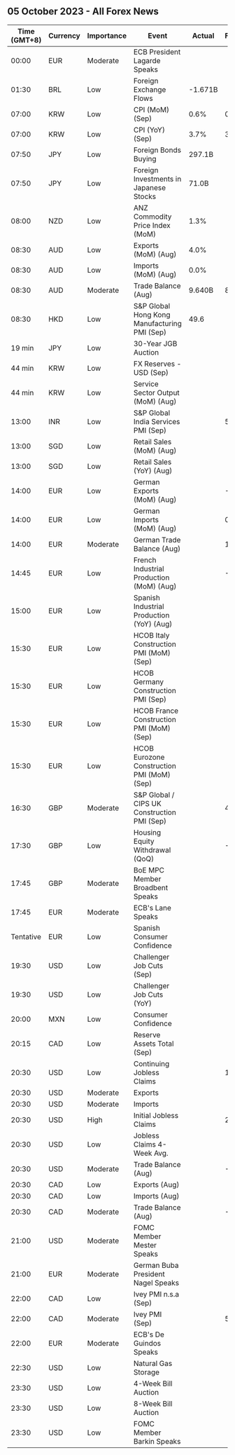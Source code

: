 ## 05 October 2023 - All Forex News

| Time (GMT+8) | Currency | Importance | Event | Actual | Forecast | Previous |
|------|----------|------------|-------|--------|----------|----------|
| 00:00 | EUR | Moderate | ECB President Lagarde Speaks |  |  |  |
| 01:30 | BRL | Low | Foreign Exchange Flows | -1.671B |  | -4.795B |
| 07:00 | KRW | Low | CPI (MoM) (Sep) | 0.6% | 0.3% | 1.0% |
| 07:00 | KRW | Low | CPI (YoY) (Sep) | 3.7% | 3.4% | 3.4% |
| 07:50 | JPY | Low | Foreign Bonds Buying | 297.1B |  | -541.6B |
| 07:50 | JPY | Low | Foreign Investments in Japanese Stocks | 71.0B |  | -3,025.5B |
| 08:00 | NZD | Low | ANZ Commodity Price Index (MoM) | 1.3% |  | -2.9% |
| 08:30 | AUD | Low | Exports (MoM) (Aug) | 4.0% |  | -2.0% |
| 08:30 | AUD | Low | Imports (MoM) (Aug) | 0.0% |  | 3.0% |
| 08:30 | AUD | Moderate | Trade Balance (Aug) | 9.640B | 8.725B | 8.039B |
| 08:30 | HKD | Low | S&P Global Hong Kong Manufacturing PMI (Sep) | 49.6 |  | 49.8 |
| 19 min | JPY | Low | 30-Year JGB Auction |  |  | 1.640% |
| 44 min | KRW | Low | FX Reserves - USD (Sep) |  |  | 418.30B |
| 44 min | KRW | Low | Service Sector Output (MoM) (Aug) |  |  | 0.4% |
| 13:00 | INR | Low | S&P Global India Services PMI (Sep) |  | 59.5 | 60.1 |
| 13:00 | SGD | Low | Retail Sales (MoM) (Aug) |  |  | 0.6% |
| 13:00 | SGD | Low | Retail Sales (YoY) (Aug) |  |  | 1.1% |
| 14:00 | EUR | Low | German Exports (MoM) (Aug) |  | -0.1% | -0.9% |
| 14:00 | EUR | Low | German Imports (MoM) (Aug) |  | 0.5% | 1.4% |
| 14:00 | EUR | Moderate | German Trade Balance (Aug) |  | 15.8B | 15.9B |
| 14:45 | EUR | Low | French Industrial Production (MoM) (Aug) |  | -0.4% | 0.8% |
| 15:00 | EUR | Low | Spanish Industrial Production (YoY) (Aug) |  |  | -1.8% |
| 15:30 | EUR | Low | HCOB Italy Construction PMI (MoM) (Sep) |  |  | 47.7 |
| 15:30 | EUR | Low | HCOB Germany Construction PMI (Sep) |  |  | 41.5 |
| 15:30 | EUR | Low | HCOB France Construction PMI (MoM) (Sep) |  |  | 42.4 |
| 15:30 | EUR | Low | HCOB Eurozone Construction PMI (MoM) (Sep) |  |  | 43.4 |
| 16:30 | GBP | Moderate | S&P Global / CIPS UK Construction PMI (Sep) |  | 49.9 | 50.8 |
| 17:30 | GBP | Low | Housing Equity Withdrawal (QoQ) |  | -14.5B | -22.9B |
| 17:45 | GBP | Moderate | BoE MPC Member Broadbent Speaks |  |  |  |
| 17:45 | EUR | Moderate | ECB's Lane Speaks |  |  |  |
| Tentative | EUR | Low | Spanish Consumer Confidence |  |  | 94.4 |
| 19:30 | USD | Low | Challenger Job Cuts (Sep) |  |  | 75.151K |
| 19:30 | USD | Low | Challenger Job Cuts (YoY) |  |  | 266.9% |
| 20:00 | MXN | Low | Consumer Confidence |  |  | 46.7 |
| 20:15 | CAD | Low | Reserve Assets Total (Sep) |  |  | 114.7B |
| 20:30 | USD | Low | Continuing Jobless Claims |  | 1,678K | 1,670K |
| 20:30 | USD | Moderate | Exports |  |  | 251.66B |
| 20:30 | USD | Moderate | Imports |  |  | 316.70B |
| 20:30 | USD | High | Initial Jobless Claims |  | 210K | 204K |
| 20:30 | USD | Low | Jobless Claims 4-Week Avg. |  |  | 211.00K |
| 20:30 | USD | Moderate | Trade Balance (Aug) |  | -64.60B | -65.00B |
| 20:30 | CAD | Low | Exports (Aug) |  |  | 60.42B |
| 20:30 | CAD | Low | Imports (Aug) |  |  | 61.40B |
| 20:30 | CAD | Moderate | Trade Balance (Aug) |  | -1.60B | -0.99B |
| 21:00 | USD | Moderate | FOMC Member Mester Speaks |  |  |  |
| 21:00 | EUR | Moderate | German Buba President Nagel Speaks |  |  |  |
| 22:00 | CAD | Low | Ivey PMI n.s.a (Sep) |  |  | 56.8 |
| 22:00 | CAD | Moderate | Ivey PMI (Sep) |  | 50.8 | 53.5 |
| 22:00 | EUR | Moderate | ECB's De Guindos Speaks |  |  |  |
| 22:30 | USD | Low | Natural Gas Storage |  |  | 90B |
| 23:30 | USD | Low | 4-Week Bill Auction |  |  | 5.290% |
| 23:30 | USD | Low | 8-Week Bill Auction |  |  | 5.330% |
| 23:30 | USD | Low | FOMC Member Barkin Speaks |  |  |  |
